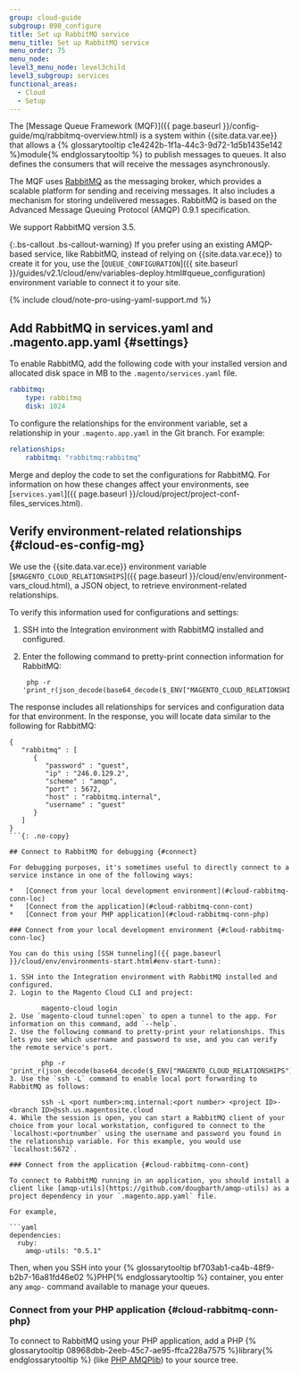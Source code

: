 ```yaml
---
group: cloud-guide
subgroup: 090_configure
title: Set up RabbitMQ service
menu_title: Set up RabbitMQ service
menu_order: 75
menu_node:
level3_menu_node: level3child
level3_subgroup: services
functional_areas:
  - Cloud
  - Setup
---
```


The [Message Queue Framework (MQF)]({{ page.baseurl }}/config-guide/mq/rabbitmq-overview.html) is a system within {{site.data.var.ee}} that allows a {% glossarytooltip c1e4242b-1f1a-44c3-9d72-1d5b1435e142 %}module{% endglossarytooltip %} to publish messages to queues. It also defines the consumers that will receive the messages asynchronously.

The MQF uses [RabbitMQ](http://www.rabbitmq.com) as the messaging broker, which provides a scalable platform for sending and receiving messages. It also includes a mechanism for storing undelivered messages. RabbitMQ is based on the Advanced Message Queuing Protocol (AMQP) 0.9.1 specification.

We support RabbitMQ version 3.5.

{:.bs-callout .bs-callout-warning}
If you prefer using an existing AMQP-based service, like RabbitMQ, instead of relying on {{site.data.var.ece}} to create it for you, use the [`QUEUE_CONFIGURATION`]({{ site.baseurl }}/guides/v2.1/cloud/env/variables-deploy.html#queue_configuration) environment variable to connect it to your site.

{% include cloud/note-pro-using-yaml-support.md %}

## Add RabbitMQ in services.yaml and .magento.app.yaml {#settings}

To enable RabbitMQ, add the following code with your installed version and allocated disk space in MB to the `.magento/services.yaml` file.

```yaml
rabbitmq:
    type: rabbitmq
    disk: 1024
```

To configure the relationships for the environment variable, set a relationship in your `.magento.app.yaml` in the Git branch. For example:

```yaml
relationships:
    rabbitmq: "rabbitmq:rabbitmq"
```

Merge and deploy the code to set the configurations for RabbitMQ. For information on how these changes affect your environments, see [`services.yaml`]({{ page.baseurl }}/cloud/project/project-conf-files_services.html).

## Verify environment-related relationships {#cloud-es-config-mg}

We use the {{site.data.var.ece}} environment variable [`$MAGENTO_CLOUD_RELATIONSHIPS`]({{ page.baseurl }}/cloud/env/environment-vars_cloud.html), a JSON object, to retrieve environment-related relationships.

To verify this information used for configurations and settings:

1. SSH into the Integration environment with RabbitMQ installed and configured.
2. Enter the following command to pretty-print connection information for RabbitMQ:

        php -r 'print_r(json_decode(base64_decode($_ENV["MAGENTO_CLOUD_RELATIONSHIPS"])));'

The response includes all relationships for services and configuration data for that environment. In the response, you will locate data similar to the following for RabbitMQ:

```
{
   "rabbitmq" : [
      {
         "password" : "guest",
         "ip" : "246.0.129.2",
         "scheme" : "amqp",
         "port" : 5672,
         "host" : "rabbitmq.internal",
         "username" : "guest"
      }
   ]
}
```{: .no-copy}

## Connect to RabbitMQ for debugging {#connect}

For debugging purposes, it's sometimes useful to directly connect to a service instance in one of the following ways:

*   [Connect from your local development environment](#cloud-rabbitmq-conn-loc)
*   [Connect from the application](#cloud-rabbitmq-conn-cont)
*   [Connect from your PHP application](#cloud-rabbitmq-conn-php)

### Connect from your local development environment {#cloud-rabbitmq-conn-loc}

You can do this using [SSH tunneling]({{ page.baseurl }}/cloud/env/environments-start.html#env-start-tunn):

1. SSH into the Integration environment with RabbitMQ installed and configured.
2. Login to the Magento Cloud CLI and project:

        magento-cloud login
2. Use `magento-cloud tunnel:open` to open a tunnel to the app. For information on this command, add `--help`.
2. Use the following command to pretty-print your relationships. This lets you see which username and password to use, and you can verify the remote service's port.

        php -r 'print_r(json_decode(base64_decode($_ENV["MAGENTO_CLOUD_RELATIONSHIPS"])));'
3. Use the `ssh -L` command to enable local port forwarding to RabbitMQ as follows:

        ssh -L <port number>:mq.internal:<port number> <project ID>-<branch ID>@ssh.us.magentosite.cloud
4. While the session is open, you can start a RabbitMQ client of your choice from your local workstation, configured to connect to the `localhost:<portnumber` using the username and password you found in the relationship variable. For this example, you would use `localhost:5672`.

### Connect from the application {#cloud-rabbitmq-conn-cont}

To connect to RabbitMQ running in an application, you should install a client like [amqp-utils](https://github.com/dougbarth/amqp-utils) as a project dependency in your `.magento.app.yaml` file.

For example,

```yaml
dependencies:
  ruby:
    amqp-utils: "0.5.1"
```

Then, when you SSH into your {% glossarytooltip bf703ab1-ca4b-48f9-b2b7-16a81fd46e02 %}PHP{% endglossarytooltip %} container, you enter any `amqp-` command available to manage your queues.

### Connect from your PHP application {#cloud-rabbitmq-conn-php}

To connect to RabbitMQ using your PHP application, add a PHP {% glossarytooltip 08968dbb-2eeb-45c7-ae95-ffca228a7575 %}library{% endglossarytooltip %} (like [PHP AMQPlib](https://github.com/videlalvaro/php-amqplib)) to your source tree.
